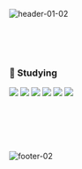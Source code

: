 ![header-01-02](https://user-images.githubusercontent.com/95726560/205074922-2bdfa65d-1954-444e-ae39-e2a4a0580898.jpg)

<br>
<br>
<br>

### 💪 Studying

<img src="https://img.shields.io/badge/JavaScript-F7DF1E?style=flat-square&logo=JavaScript&logoColor=black"/> <img src="https://img.shields.io/badge/TypeScript-3178C6?style=flat-square&logo=TypeScript&logoColor=black"/> 
<img src="https://img.shields.io/badge/CSS3-1572B6?style=flat-square&logo=CSS3&logoColor=black"/> <img src="https://img.shields.io/badge/HTML5-E34F26?style=flat-square&logo=HTML5&logoColor=black"/> 
<img src="https://img.shields.io/badge/Vue.js-4FC08D?style=flat-square&logo=Vue.js&logoColor=black"/>  <img src="https://img.shields.io/badge/react-61DAFB?style=flat-square&logo=react&logoColor=black"/>

<br>
<br>
<br>
<br>

![footer-02](https://user-images.githubusercontent.com/95726560/205069990-eb210b5d-2291-4fd7-ad1c-7ce7e6b6f720.jpg)


